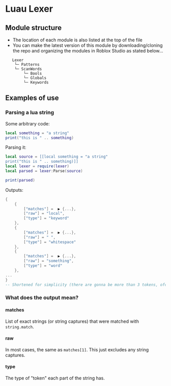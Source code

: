 # Luau Lexer

## Module structure
- The location of each module is also listed at the top of the file
- You can make the latest version of this module by downloading/cloning the repo and organizing the modules in Roblox Studio as stated below...
```
   Lexer
    └─ Patterns
    └─ ScanWords
        └─ Bools
        └─ Globals
        └─ Keywords
```

## Examples of use
### Parsing a lua string
Some arbitrary code:
```lua
local something = "a string"
print("this is " .. something)
```

Parsing it:
```lua
local source = [[local something = "a string"
print("this is " .. something)]]
local lexer = require(lexer)
local parsed = lexer:Parse(source)

print(parsed)
```

Outputs:
```lua
{
    {
        ["matches"] =  ▶ {...},
        ["raw"] = "local",
        ["type"] = "keyword"
    },
    {
        ["matches"] =  ▶ {...},
        ["raw"] = " ",
        ["type"] = "whitespace"
    },
    {
        ["matches"] =  ▶ {...},
        ["raw"] = "something",
        ["type"] = "word"
    },
...
}
-- Shortened for simplicity (there are gonna be more than 3 tokens, ofc)
```

### What does the output mean?
#### matches
List of exact strings (or string captures) that were matched with `string.match`.

#### raw
In most cases, the same as `matches[1]`. This just excludes any string captures.

#### type
The type of "token" each part of the string has.